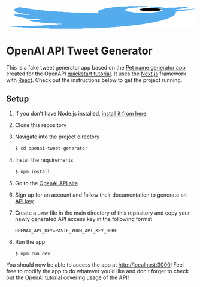 
<img src="./public/twitter-bird-googly-eye.svg" style="width:100%; height:60px">

# OpenAI API Tweet Generator

This is a fake tweet generator app based on the [Pet name generator app](https://github.com/openai/openai-quickstart-node) created for the OpenAPI [quickstart tutorial](https://beta.openai.com/docs/quickstart). It uses the [Next.js](https://nextjs.org/) framework with [React](https://reactjs.org/). Check out the instructions below to get the project running.
## Setup

1. If you don’t have Node.js installed, [install it from here](https://nodejs.org/en/)

2. Clone this repository

3. Navigate into the project directory

   ```bash
   $ cd openai-tweet-generator
   ```

4. Install the requirements

   ```bash
   $ npm install
   ```

5. Go to the [OpenAI API site](https://openai.com/api/)

6. Sign up for an account and follow their documentation to generate an [API key](https://beta.openai.com/account/api-keys)

7. Create a `.env` file in the main directory of this repository and copy your newly generated API access key in the following format
   ```.env
   OPENAI_API_KEY=PASTE_YOUR_API_KEY_HERE
   ```

8. Run the app

   ```bash
   $ npm run dev
   ```

You should now be able to access the app at [http://localhost:3000](http://localhost:3000)! Feel free to modify the app to do whatever you'd like and don't forget to check out the OpenAI [tutorial](https://beta.openai.com/docs/quickstart) covering usage of the API!
